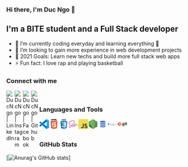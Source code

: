 ### Hi there, I'm Duc Ngo 👋

## I'm a BITE student and a Full Stack developer

- 🌱 I’m currently coding everyday and learning everything 🤣
- 👯 I’m looking to gain more experience in web development projects
- 🥅 2021 Goals: Learn new techs and build more full stack web apps
- ⚡ Fun fact: I love rap and playing basketball

### Connect with me

[<img align="left" alt="DucNgo | LinkedIn" width="22px" src="https://cdn.jsdelivr.net/npm/simple-icons@v3/icons/linkedin.svg" />][linkedin]
[<img align="left" alt="DucNgo | Instagram" width="22px" src="https://cdn.jsdelivr.net/npm/simple-icons@v3/icons/instagram.svg" />][instagram]
[<img align="left" alt="DucNgo | Facebook" width="22px" src="https://cdn.jsdelivr.net/npm/simple-icons@v3/icons/facebook.svg" />][facebook]
[<img align="left" alt="DucNgo | Github" width="22px" src="https://cdn.jsdelivr.net/npm/simple-icons@v3/icons/github.svg" />][github]

<br />

### Languages and Tools

<img align="left" alt="Visual Studio Code" width="26px" src="https://raw.githubusercontent.com/github/explore/80688e429a7d4ef2fca1e82350fe8e3517d3494d/topics/visual-studio-code/visual-studio-code.png" />
<img align="left" alt="HTML5" width="26px" src="https://raw.githubusercontent.com/github/explore/80688e429a7d4ef2fca1e82350fe8e3517d3494d/topics/html/html.png" />
<img align="left" alt="CSS3" width="26px" src="https://raw.githubusercontent.com/github/explore/80688e429a7d4ef2fca1e82350fe8e3517d3494d/topics/css/css.png" />
<img align="left" alt="Sass" width="26px" src="https://raw.githubusercontent.com/github/explore/80688e429a7d4ef2fca1e82350fe8e3517d3494d/topics/sass/sass.png" />
<img align="left" alt="JavaScript" width="26px" src="https://raw.githubusercontent.com/github/explore/80688e429a7d4ef2fca1e82350fe8e3517d3494d/topics/javascript/javascript.png" />
<img align="left" alt="Node.js" width="26px" src="https://raw.githubusercontent.com/github/explore/80688e429a7d4ef2fca1e82350fe8e3517d3494d/topics/nodejs/nodejs.png" />
<img align="left" alt="SQL" width="26px" src="https://raw.githubusercontent.com/github/explore/80688e429a7d4ef2fca1e82350fe8e3517d3494d/topics/sql/sql.png" />
<img align="left" alt="MongoDB" width="26px" src="https://raw.githubusercontent.com/github/explore/80688e429a7d4ef2fca1e82350fe8e3517d3494d/topics/mongodb/mongodb.png" />
<img align="left" alt="Git" width="26px" src="https://raw.githubusercontent.com/github/explore/80688e429a7d4ef2fca1e82350fe8e3517d3494d/topics/git/git.png" />

<br />
<br />

### GitHub Stats

[![Anurag's GitHub stats](https://github-readme-stats.vercel.app/api?username=DwcQuocXa&show_icons=true&theme=dracula)]

[instagram]: https://www.instagram.com/duc_ngo_gia/
[linkedin]: https://linkedin.com/in/codeSTACKr
[facebook]: https://www.facebook.com/giaduc.ngo.9/
[github]: https://github.com/DwcQuocXa
